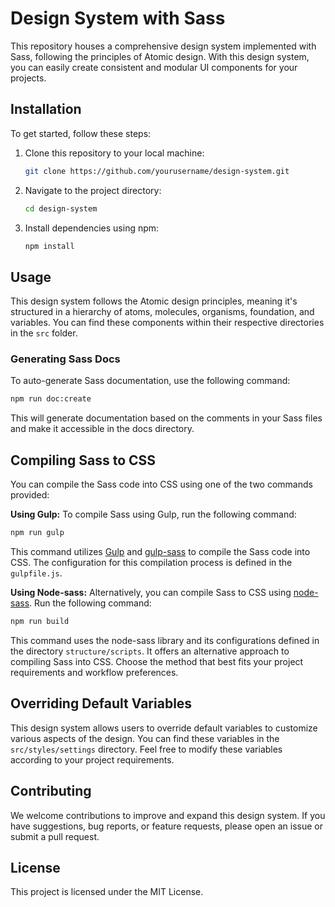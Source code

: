 # Design System with Sass

This repository houses a comprehensive design system implemented with Sass, following the principles of Atomic design. With this design system, you can easily create consistent and modular UI components for your projects.

## Installation

To get started, follow these steps:

1. Clone this repository to your local machine:

    ```bash
    git clone https://github.com/yourusername/design-system.git
    ```

2. Navigate to the project directory:

    ```bash
    cd design-system
    ```

3. Install dependencies using npm:

    ```bash
    npm install
    ```

## Usage

This design system follows the Atomic design principles, meaning it's structured in a hierarchy of atoms, molecules, organisms, foundation, and variables. You can find these components within their respective directories in the `src` folder.

### Generating Sass Docs

To auto-generate Sass documentation, use the following command:

```bash
npm run doc:create
```
This will generate documentation based on the comments in your Sass files and make it accessible in the docs directory.

## Compiling Sass to CSS
You can compile the Sass code into CSS using one of the two commands provided:

**Using Gulp:**
To compile Sass using Gulp, run the following command:

```bash
npm run gulp
```

This command utilizes [Gulp](https://gulpjs.com/) and [gulp-sass](https://www.npmjs.com/package/gulp-sass) to compile the Sass code into CSS. The configuration for this compilation process is defined in the `gulpfile.js`.

**Using Node-sass:**
Alternatively, you can compile Sass to CSS using [node-sass](https://www.npmjs.com/package/node-sass). Run the following command:

```bash
npm run build
```

This command uses the node-sass library and its configurations defined in the directory `structure/scripts`. It offers an alternative approach to compiling Sass into CSS. Choose the method that best fits your project requirements and workflow preferences.

## Overriding Default Variables
This design system allows users to override default variables to customize various aspects of the design. You can find these variables in the `src/styles/settings` directory. Feel free to modify these variables according to your project requirements.


## Contributing
We welcome contributions to improve and expand this design system. If you have suggestions, bug reports, or feature requests, please open an issue or submit a pull request.

## License
This project is licensed under the MIT License.